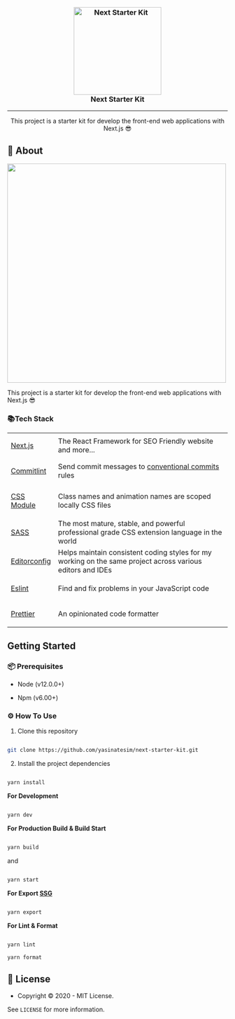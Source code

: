
  
  
<h3 align="center">
  <br>
  <a href="https://github.com/yasinatesim/next-starter-kit"><img src="https://yasinates.com/tech/next.svg" alt="Next Starter Kit" width="200"></a>
  <br>
  Next Starter Kit
  <br>
</h3>

<hr>

<p  align="center">This project is a starter kit for develop the front-end web applications with Next.js 😎</p>

   

## 📖 About
  
  <img width="500" src="https://yasinates.com/next-starter-kit.png">

This project is a starter kit for develop the front-end web applications with Next.js 😎

### 📚Tech Stack

  

<table>

<tr>

<td>

<a  href="https://nextjs.org/">Next.js</a>

</td>

<td>The React Framework for SEO Friendly website and more...</td>

</tr>

<tr>

<td>

<a  href="https://github.com/conventional-changelog/commitlint">Commitlint</a>

</td>

<td>Send commit messages to <a  href="https://www.conventionalcommits.org/en/v1.0.0/">conventional commits</a> rules</td>

</tr>

<tr>

<td>

<a  href="https://github.com/css-modules/css-modules">CSS Module</a>

</td>

<td>Class names and animation names are scoped locally CSS files</td>

</tr>

<tr>

<td>

<a  href="https://sass-lang.com/">SASS</a>

</td>

<td>The most mature, stable, and powerful professional grade CSS extension language in the world</td>

</tr>

<tr>

<td>

<a  href="https://editorconfig.org/">Editorconfig</a>

</td>

<td>Helps maintain consistent coding styles for my working on the same project across various editors and IDEs</td>

</tr>

<tr>

<td>

<a  href="https://eslint.org/">Eslint</a>

</td>

<td>Find and fix problems in your JavaScript code</td>

</tr>

<tr>

<td>

<a  href="https://prettier.io/">Prettier</a>

</td>

<td>An opinionated code formatter</td>

</tr>

</table>

  
  

## Getting Started

  

### 📦 Prerequisites

  

- Node (v12.0.0+)

- Npm (v6.00+)

  

### ⚙️ How To Use

  

1. Clone this repository

  

```bash

git clone https://github.com/yasinatesim/next-starter-kit.git

```


2. Install the project dependencies

```bash

yarn install

```

**For Development**

```bash

yarn dev

```

  

**For Production Build & Build Start**

```bash

yarn build

```

  

and

  

```bash

yarn start

```

  

**For Export [SSG](https://www.staticgen.com/)**

```bash

yarn export

```

  

**For Lint & Format**

```bash

yarn lint

yarn format

```

  

## 🔑 License

* Copyright © 2020 - MIT License.

See `LICENSE` for more information.
